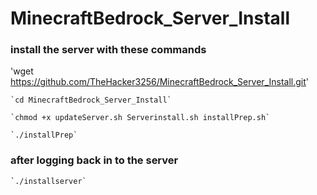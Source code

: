 # MinecraftBedrock_Server_Install

### install the server with these commands
'wget https://github.com/TheHacker3256/MinecraftBedrock_Server_Install.git'
```
`cd MinecraftBedrock_Server_Install`
```

```
`chmod +x updateServer.sh Serverinstall.sh installPrep.sh`
```

```
`./installPrep`
```


### after logging back in to the server

```
`./installserver`
```

